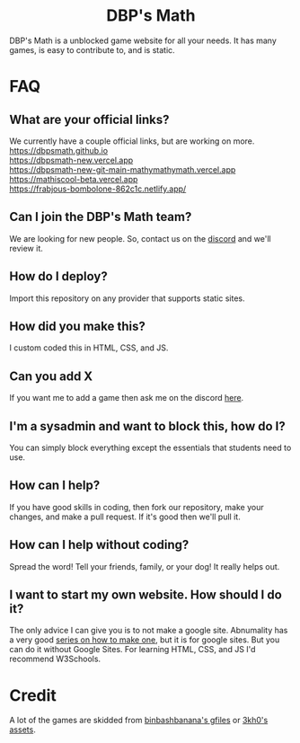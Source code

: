 <h1 align="center">DBP's Math</h1>
DBP's Math is a unblocked game website for all your needs. It has many games, is easy to contribute to, and is static. 

#  FAQ
## What are your official links?
We currently have a couple official links, but are working on more.  
https://dbpsmath.github.io  
https://dbpsmath-new.vercel.app  
https://dbpsmath-new-git-main-mathymathymath.vercel.app  
https://mathiscool-beta.vercel.app  
https://frabjous-bombolone-862c1c.netlify.app/
## Can I join the DBP's Math team?
We are looking for new people. So, contact us on the [discord](https://discord.gg/3wd2CYDvBm) and we'll review it.
## How do I deploy?
Import this repository on any provider that supports static sites.
##  How did you make this?
I custom coded this in HTML, CSS, and JS.
## Can you add X
If you want me to add a game then ask me on the discord [here](https://discord.gg/3wd2CYDvBm).
## I'm a sysadmin and want to block this, how do I?
You can simply block everything except the essentials that students need to use.
## How can I help?
If you have good skills in coding, then fork our repository, make your changes, and make a pull request. If it's good then we'll pull it.
## How can I help without coding?
Spread the word! Tell your friends, family, or your dog! It really helps out.
## I want to start my own website. How should I do it?
The only advice I can give you is to not make a google site. Abnumality has a very good [series on how to make one](https://www.youtube.com/watch?v=Etmaj7clLCI&list=PLPCCmOayz-5DeKnxCkh4wbHgXLNNdfOgL), but it is for google sites. But you can do it without Google Sites. For learning HTML, CSS, and JS I'd recommend W3Schools.

# Credit
A lot of the games are skidded from [binbashbanana's gfiles](https://github.com/BinBashBanana/gfiles/) or [3kh0's assets](https://github.com/3kh0/3kh0-assets).
